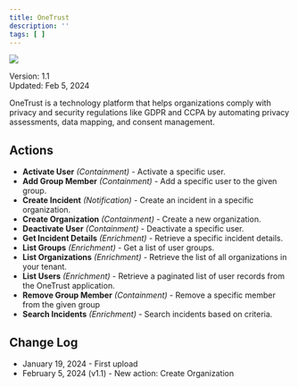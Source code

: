 ```yaml
---
title: OneTrust
description: ''
tags: [ ]
---
```


![](/img/platform-services/automation-service/app-central/logos/onetrust.png)

Version: 1.1  
Updated: Feb 5, 2024

OneTrust is a technology platform that helps organizations comply with privacy and security regulations like GDPR and CCPA by automating privacy assessments, data mapping, and consent management.

## Actions

* **Activate User** *(Containment)* - Activate a specific user.
* **Add Group Member** *(Containment)* - Add a specific user to the given group.
* **Create Incident** *(Notification)* - Create an incident in a specific organization.
* **Create Organization** *(Containment)* - Create a new organization.
* **Deactivate User** *(Containment)* - Deactivate a specific user.
* **Get Incident Details** *(Enrichment)* - Retrieve a specific incident details.
* **List Groups** *(Enrichment)* - Get a list of user groups.
* **List Organizations** *(Enrichment)* - Retrieve the list of all organizations in your tenant.
* **List Users** *(Enrichment)* - Retrieve a paginated list of user records from the OneTrust application.
* **Remove Group Member** *(Containment)* - Remove a specific member from the given group
* **Search Incidents** *(Enrichment)* - Search incidents based on criteria.

## Change Log

* January 19, 2024 - First upload
* February 5, 2024 (v1.1) - New action: Create Organization
